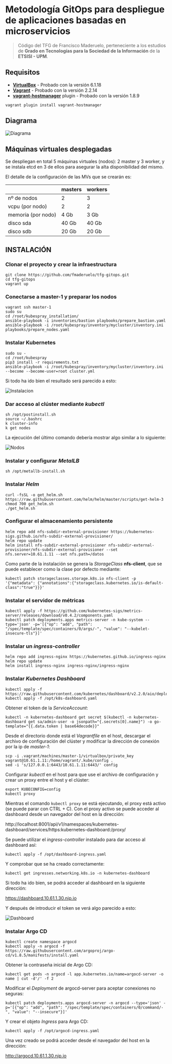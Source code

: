 # Metodología GitOps para despliegue de aplicaciones basadas en microservicios
>Código del TFG de Francisco Maderuelo, perteneciente a los estudios de **Grado en Tecnologías para la Sociedad de la Información** de la **ETSISI - UPM**.

## Requisitos
* **[VirtualBox](https://www.virtualbox.org/wiki/Downloads)** - Probado con la versión 6.1.18
* **[Vagrant](https://www.vagrantup.com/downloads)** - Probado con la versión 2.2.14
* **[vagrant-hostmanager](https://github.com/devopsgroup-io/vagrant-hostmanager)** plugin - Probado con la versión 1.8.9
```
vagrant plugin install vagrant-hostmanager
```
## Diagrama

![Diagrama](/images/k8s-cluster.png)

## Máquinas virtuales desplegadas
Se despliegan en total 5 máquinas virtuales (nodos): 2 master y 3 worker, y se instala etcd en 3 de ellos para asegurar la alta disponibilidad del mismo.

El detalle de la configuración de las MVs que se crearán es:

| |masters|workers
-----|-----|-----
nº de nodos|2|3
vcpu (por nodo)|2|2
memoria (por nodo)|4 Gb| 3 Gb
disco sda|40 Gb|40 Gb
disco sdb|20 Gb|20 Gb

## INSTALACIÓN
### Clonar el proyecto y crear la infraestructura
```
git clone https://github.com/fmaderuelo/tfg-gitops.git
cd tfg-gitops
vagrant up
```
### Conectarse a master-1 y preparar los nodos
```
vagrant ssh master-1
sudo su
cd /root/kubespray_installation/
ansible-playbook -i inventories/bastion playbooks/prepare_bastion.yaml
ansible-playbook -i /root/kubespray/inventory/mycluster/inventory.ini playbooks/prepare_nodes.yaml

```
### Instalar Kubernetes
```
sudo su -
cd /root/kubespray
pip3 install -r requirements.txt
ansible-playbook -i /root/kubespray/inventory/mycluster/inventory.ini --become --become-user=root cluster.yml
```
Si todo ha ido bien el resultado será parecido a esto:

![Instalacion](/images/k8s-installation.png)

### Dar acceso al clúster mediante *kubectl*
```
sh /opt/postinstall.sh
source ~/.bashrc
k cluster-info
k get nodes
```
La ejecución del último comando debería mostrar algo similar a lo siguiente:

![Nodos](/images/k8s-nodes.png)

### Instalar y configurar *MetalLB*
```
sh /opt/metallb-install.sh
```
### Instalar *Helm*
```
curl -fsSL -o get_helm.sh https://raw.githubusercontent.com/helm/helm/master/scripts/get-helm-3
chmod 700 get_helm.sh
./get_helm.sh
```
### Configurar el almacenamiento persistente
```
helm repo add nfs-subdir-external-provisioner https://kubernetes-sigs.github.io/nfs-subdir-external-provisioner/
helm repo update
helm install nfs-subdir-external-provisioner nfs-subdir-external-provisioner/nfs-subdir-external-provisioner --set nfs.server=10.61.1.11 --set nfs.path=/datos
```
Como parte de la instalación se genera la *StorageClass* **nfs-client**, que se puede establecer como la clase por defecto mediante:
```
kubectl patch storageclasses.storage.k8s.io nfs-client -p '{"metadata": {"annotations":{"storageclass.kubernetes.io/is-default-class":"true"}}}'
```
### Instalar el servidor de métricas
```
kubectl apply -f https://github.com/kubernetes-sigs/metrics-server/releases/download/v0.4.2/components.yaml
kubectl patch deployments.apps metrics-server -n kube-system --type='json' -p='[{"op": "add", "path": "/spec/template/spec/containers/0/args/-", "value": "--kubelet-insecure-tls"}]'
```
### Instalar un *ingress-controller*
```
helm repo add ingress-nginx https://kubernetes.github.io/ingress-nginx
helm repo update
helm install ingress-nginx ingress-nginx/ingress-nginx
```
### Instalar *Kubernetes Dashboard*
```
kubectl apply -f https://raw.githubusercontent.com/kubernetes/dashboard/v2.2.0/aio/deploy/recommended.yaml
kubectl apply -f /opt/k8s-dashboard.yaml
```
Obtener el token de la *ServiceAccount*:
```
kubectl -n kubernetes-dashboard get secret $(kubectl -n kubernetes-dashboard get sa/admin-user -o jsonpath="{.secrets[0].name}") -o go-template="{{.data.token | base64decode}}"
```
Desde el directorio donde está el *Vagrantfile* en el host, descargar el archivo de configuración del clúster y modificar la dirección de conexión por la ip de *master-1*:
```
scp -i .vagrant/machines/master-1/virtualbox/private_key vagrant@10.61.1.11:/home/vagrant/.kube/config .
sed -i 's/127.0.0.1:6443/10.61.1.11:6443/' config
```
Configurar *kubectl* en el host para que use el archivo de configuración y crear un proxy entre el host y el clúster:
```
export KUBECONFIG=config
kubectl proxy
```
Mientras el comando `kubectl proxy` se está ejecutando, el proxy está activo (se puede parar con CTRL + C). Con el proxy activo se puede acceder al dashboard desde un navegador del host en la dirección:

http://localhost:8001/api/v1/namespaces/kubernetes-dashboard/services/https:kubernetes-dashboard:/proxy/

Se puede utilizar el *ingress-controller* instalado para dar acceso al dashboard así:
```
kubectl apply -f /opt/dashboard-ingress.yaml
```
Y comprobar que se ha creado correctamente:
```
kubectl get ingresses.networking.k8s.io -n kubernetes-dashboard
```
Si todo ha ido bien, se podrá acceder al dashboard en la siguiente dirección:

https://dashboard.10.61.1.30.nip.io

Y después de introducir el token se verá algo parecido a esto:

![Dashboard](/images/dash-ingress.png)
### Instalar Argo CD
```
kubectl create namespace argocd
kubectl apply -n argocd -f https://raw.githubusercontent.com/argoproj/argo-cd/v1.8.5/manifests/install.yaml
```
Obtener la contraseña inicial de Argo CD:
```
kubectl get pods -n argocd -l app.kubernetes.io/name=argocd-server -o name | cut -d'/' -f 2
```
Modificar el *Deployment* de argocd-server para aceptar conexiones no seguras:
```
kubectl patch deployments.apps argocd-server -n argocd --type='json' -p='[{"op": "add", "path": "/spec/template/spec/containers/0/command/-", "value": "--insecure"}]'
```
Y crear el objeto *Ingress* para Argo CD:
```
kubectl apply -f /opt/argocd-ingress.yaml
```
Una vez creado se podrá acceder desde el navegador del host en la dirección:

http://argocd.10.61.1.30.nip.io
